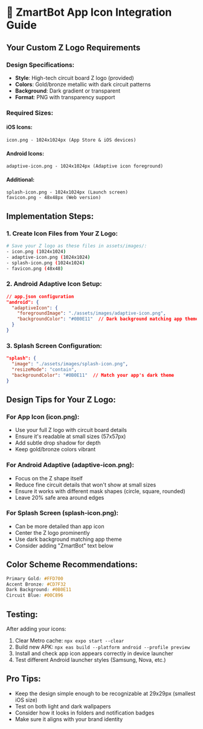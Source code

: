 # 🎨 ZmartBot App Icon Integration Guide

## Your Custom Z Logo Requirements

### Design Specifications:
- **Style**: High-tech circuit board Z logo (provided)
- **Colors**: Gold/bronze metallic with dark circuit patterns
- **Background**: Dark gradient or transparent
- **Format**: PNG with transparency support

### Required Sizes:

#### iOS Icons:
```
icon.png - 1024x1024px (App Store & iOS devices)
```

#### Android Icons:
```
adaptive-icon.png - 1024x1024px (Adaptive icon foreground)
```

#### Additional:
```
splash-icon.png - 1024x1024px (Launch screen)
favicon.png - 48x48px (Web version)
```

## Implementation Steps:

### 1. Create Icon Files from Your Z Logo:
```bash
# Save your Z logo as these files in assets/images/:
- icon.png (1024x1024)
- adaptive-icon.png (1024x1024) 
- splash-icon.png (1024x1024)
- favicon.png (48x48)
```

### 2. Android Adaptive Icon Setup:
```json
// app.json configuration
"android": {
  "adaptiveIcon": {
    "foregroundImage": "./assets/images/adaptive-icon.png",
    "backgroundColor": "#0B0E11"  // Dark background matching app theme
  }
}
```

### 3. Splash Screen Configuration:
```json
"splash": {
  "image": "./assets/images/splash-icon.png",
  "resizeMode": "contain",
  "backgroundColor": "#0B0E11"  // Match your app's dark theme
}
```

## Design Tips for Your Z Logo:

### For App Icon (icon.png):
- Use your full Z logo with circuit board details
- Ensure it's readable at small sizes (57x57px)
- Add subtle drop shadow for depth
- Keep gold/bronze colors vibrant

### For Android Adaptive (adaptive-icon.png):
- Focus on the Z shape itself
- Reduce fine circuit details that won't show at small sizes
- Ensure it works with different mask shapes (circle, square, rounded)
- Leave 20% safe area around edges

### For Splash Screen (splash-icon.png):
- Can be more detailed than app icon
- Center the Z logo prominently
- Use dark background matching app theme
- Consider adding "ZmartBot" text below

## Color Scheme Recommendations:
```css
Primary Gold: #FFD700
Accent Bronze: #CD7F32
Dark Background: #0B0E11
Circuit Blue: #00C896
```

## Testing:
After adding your icons:
1. Clear Metro cache: `npx expo start --clear`
2. Build new APK: `npx eas build --platform android --profile preview`
3. Install and check app icon appears correctly in device launcher
4. Test different Android launcher styles (Samsung, Nova, etc.)

## Pro Tips:
- Keep the design simple enough to be recognizable at 29x29px (smallest iOS size)
- Test on both light and dark wallpapers
- Consider how it looks in folders and notification badges
- Make sure it aligns with your brand identity
